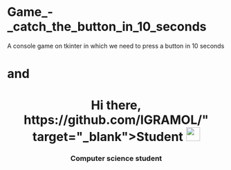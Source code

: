 # Game_-_catch_the_button_in_10_seconds
A console game on tkinter in which we need to press a button in 10 seconds
# and
<h1 align="center">Hi there, https://github.com/IGRAMOL/" target="_blank">Student</a> 
<img src="https://github.com/blackcater/blackcater/raw/main/images/Hi.gif" height="32"/></h1>
<h3 align="center">Computer science student</h3>
